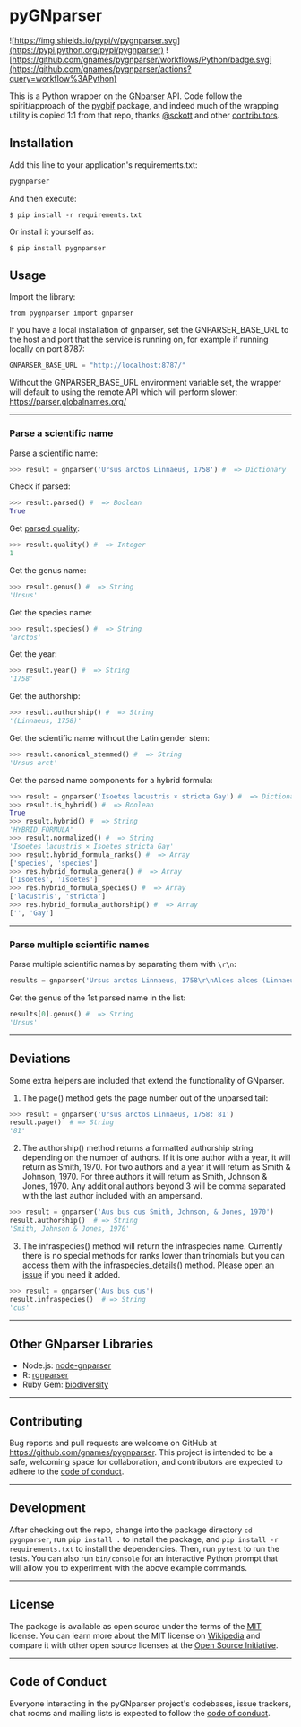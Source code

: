 # pyGNparser

![https://img.shields.io/pypi/v/pygnparser.svg](https://pypi.python.org/pypi/pygnparser) ![https://github.com/gnames/pygnparser/workflows/Python/badge.svg](https://github.com/gnames/pygnparser/actions?query=workflow%3APython)

This is a Python wrapper on the [GNparser](https://parser.globalnames.org/) API. Code follow the spirit/approach of the [pygbif](https://github.com/gbif/pygbif/graphs/contributors) package, and indeed much of the wrapping utility is copied 1:1 from that repo, thanks [@sckott](https://github.com/sckott) and other [contributors](https://github.com/gbif/pygbif/graphs/contributors).

## Installation

Add this line to your application's requirements.txt:

```python
pygnparser
```

And then execute:

    $ pip install -r requirements.txt

Or install it yourself as:

    $ pip install pygnparser

## Usage


Import the library:
```
from pygnparser import gnparser
```

If you have a local installation of gnparser, set the GNPARSER_BASE_URL to the host and port that the service is running on, for example if running locally on port 8787:

```python
GNPARSER_BASE_URL = "http://localhost:8787/"
```

Without the GNPARSER_BASE_URL environment variable set, the wrapper will default to using the remote API which will perform slower: https://parser.globalnames.org/


---
### Parse a scientific name
Parse a scientific name:
```python
>>> result = gnparser('Ursus arctos Linnaeus, 1758') #  => Dictionary
```

Check if parsed:
```python
>>> result.parsed() #  => Boolean
True
```

Get [parsed quality](https://github.com/gnames/gnparser#figuring-out-if-names-are-well-formed):
```python
>>> result.quality() #  => Integer
1
```

Get the genus name:
```python
>>> result.genus() #  => String
'Ursus'
```

Get the species name:
```python
>>> result.species() #  => String
'arctos'
```

Get the year:
```python
>>> result.year() #  => String
'1758'
```

Get the authorship:
```python
>>> result.authorship() #  => String
'(Linnaeus, 1758)'
```

Get the scientific name without the Latin gender stem:
```python
>>> result.canonical_stemmed() #  => String
'Ursus arct'
```

Get the parsed name components for a hybrid formula:
```python
>>> result = gnparser('Isoetes lacustris × stricta Gay') #  => Dictionary
>>> result.is_hybrid() #  => Boolean
True
>>> result.hybrid() #  => String
'HYBRID_FORMULA'
>>> result.normalized() #  => String
'Isoetes lacustris × Isoetes stricta Gay'
>>> result.hybrid_formula_ranks() #  => Array
['species', 'species']
>>> res.hybrid_formula_genera() #  => Array
['Isoetes', 'Isoetes']
>>> res.hybrid_formula_species() #  => Array
['lacustris', 'stricta']
>>> res.hybrid_formula_authorship() #  => Array
['', 'Gay']
```

---
### Parse multiple scientific names
Parse multiple scientific names by separating them with `\r\n`:
```python
results = gnparser('Ursus arctos Linnaeus, 1758\r\nAlces alces (Linnaeus, 1758)\r\nRangifer tarandus (Linnaeus, 1758)\r\nUrsus maritimus (Phipps, 1774') #  => Array
```

Get the genus of the 1st parsed name in the list:
```python
results[0].genus() #  => String
'Ursus'
```

---
## Deviations

Some extra helpers are included that extend the functionality of GNparser.

1) The page() method gets the page number out of the unparsed tail:
```python
>>> result = gnparser('Ursus arctos Linnaeus, 1758: 81')
result.page()  # => String
'81'
```

2) The authorship() method returns a formatted authorship string depending on the number of authors. If it is one author with a year, it will return as Smith, 1970. For two authors and a year it will return as Smith & Johnson, 1970. For three authors it will return as Smith, Johnson & Jones, 1970. Any additional authors beyond 3 will be comma separated with the last author included with an ampersand.
```python
>>> result = gnparser('Aus bus cus Smith, Johnson, & Jones, 1970')
result.authorship()  # => String
'Smith, Johnson & Jones, 1970'
```

3) The infraspecies() method will return the infraspecies name. Currently there is no special methods for ranks lower than trinomials but you can access them with the infraspecies_details() method. Please [open an issue](https://github.com/gnames/pygnparser/issues/new) if you need it added.
```python
>>> result = gnparser('Aus bus cus')
result.infraspecies()  # => String
'cus'
```

---
## Other GNparser Libraries

* Node.js: [node-gnparser](https://github.com/amazingplants/node-gnparser)
* R: [rgnparser](https://github.com/ropensci/rgnparser)
* Ruby Gem: [biodiversity](https://github.com/GlobalNamesArchitecture/biodiversity)

---
## Contributing

Bug reports and pull requests are welcome on GitHub at https://github.com/gnames/pygnparser. This project is intended to be a safe, welcoming space for collaboration, and contributors are expected to adhere to the [code of conduct](https://github.com/gnames/pygnparser/blob/main/CODE_OF_CONDUCT.md).

---
## Development

After checking out the repo, change into the package directory `cd pygnparser`, run `pip install .` to install the package, and `pip install -r requirements.txt` to install the dependencies. Then, run `pytest` to run the tests. You can also run `bin/console` for an interactive Python prompt that will allow you to experiment with the above example commands.

---
## License

The package is available as open source under the terms of the [MIT](https://github.com/gnames/pygnparser/blob/main/LICENSE.txt) license. You can learn more about the MIT license on [Wikipedia](https://en.wikipedia.org/wiki/MIT_License) and compare it with other open source licenses at the [Open Source Initiative](https://opensource.org/license/mit/).

---
## Code of Conduct

Everyone interacting in the pyGNparser project's codebases, issue trackers, chat rooms and mailing lists is expected to follow the [code of conduct](https://github.com/gnames/pygnparser/blob/main/CODE_OF_CONDUCT.md).
